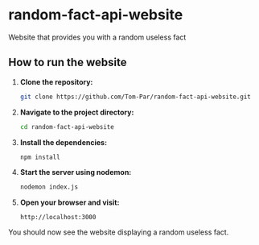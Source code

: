 # random-fact-api-website
Website that provides you with a random useless fact

## How to run the website

1. **Clone the repository:**
   ```sh
   git clone https://github.com/Tom-Par/random-fact-api-website.git
   ```

2. **Navigate to the project directory:**
   ```sh
   cd random-fact-api-website
   ```

3. **Install the dependencies:**
   ```sh
   npm install
   ```

4. **Start the server using nodemon:**
   ```sh
   nodemon index.js
   ```

5. **Open your browser and visit:**
   ```
   http://localhost:3000
   ```

You should now see the website displaying a random useless fact.
